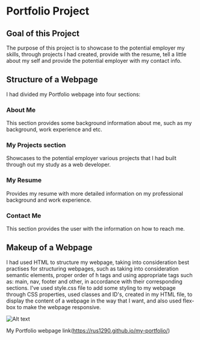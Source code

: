 # Portfolio Project

## Goal of this Project
The purpose of this project is to showcase to the potential employer my skills, through projects I had created, provide with the resume, tell a little about my self and provide the potential employer with my contact info.

## Structure of a Webpage
I had divided my Portfolio webpage into four sections:
### About Me 
This section provides some background information about me, such as my background, work experience and etc.
### My Projects section 
Showcases to the potential employer various projects that I had built through out my study as a web developer.
### My Resume
Provides my resume with more detailed information on my professional background and work experience.
### Contact Me
This section provides the user with the information on how to reach me.

## Makeup of a Webpage
I had used HTML to structure my webpage, taking into consideration best practises for structuring webpages, such as taking into consideration semantic elements, proper order of h tags and using appropriate tags such as: main, nav, footer and other, in accordance with their corresponding sections.
I've used style.css file to add some styling to my webpage through CSS  properties, used classes and ID's, created in my HTML file, to display the content of a webpage in the way that I want, and also used flex-box to make the webpage responsive.

![Alt text](C:\Users\r3aki\OneDrive\Documents\bootcamp\my-portfolio\assets\screenshot.jpg)

My Portfolio webpage link(https://rus1290.github.io/my-portfolio/)
